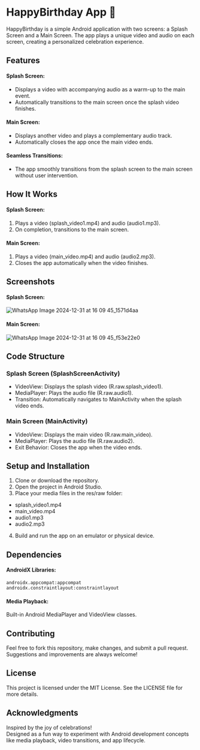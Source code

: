 # HappyBirthday App 🎉
HappyBirthday is a simple Android application with two screens: a Splash Screen and a Main Screen. The app plays a unique video and audio on each screen, creating a personalized celebration experience.

## Features
#### Splash Screen:
  - Displays a video with accompanying audio as a warm-up to the main event.
  - Automatically transitions to the main screen once the splash video finishes.
#### Main Screen:
  - Displays another video and plays a complementary audio track.
  - Automatically closes the app once the main video ends.
#### Seamless Transitions:
  - The app smoothly transitions from the splash screen to the main screen without user intervention.

## How It Works
#### Splash Screen:
  1. Plays a video (splash_video1.mp4) and audio (audio1.mp3).
  2. On completion, transitions to the main screen.
#### Main Screen:
  1. Plays a video (main_video.mp4) and audio (audio2.mp3).
  2. Closes the app automatically when the video finishes.
## Screenshots
#### Splash Screen:
![WhatsApp Image 2024-12-31 at 16 09 45_1571d4aa](https://github.com/user-attachments/assets/3c568c00-a22f-4a62-8430-63a77d3e5e39)

#### Main Screen:
![WhatsApp Image 2024-12-31 at 16 09 45_f53e22e0](https://github.com/user-attachments/assets/c28b27c2-1039-4e36-aa8d-bf0447f40613)

## Code Structure
### Splash Screen (SplashScreenActivity)
  - VideoView: Displays the splash video (R.raw.splash_video1).
  - MediaPlayer: Plays the audio file (R.raw.audio1).
  - Transition: Automatically navigates to MainActivity when the splash video ends.
### Main Screen (MainActivity)
  - VideoView: Displays the main video (R.raw.main_video).
  - MediaPlayer: Plays the audio file (R.raw.audio2).
  - Exit Behavior: Closes the app when the video ends.

## Setup and Installation
1. Clone or download the repository.
2. Open the project in Android Studio.
3. Place your media files in the res/raw folder:
  - splash_video1.mp4
  - main_video.mp4
  - audio1.mp3
  - audio2.mp3
4. Build and run the app on an emulator or physical device.

## Dependencies
#### AndroidX Libraries:
```
androidx.appcompat:appcompat
androidx.constraintlayout:constraintlayout
```
#### Media Playback:
Built-in Android MediaPlayer and VideoView classes.

## Contributing
Feel free to fork this repository, make changes, and submit a pull request. Suggestions and improvements are always welcome!

## License
This project is licensed under the MIT License. See the LICENSE file for more details.


## Acknowledgments
Inspired by the joy of celebrations!<br>
Designed as a fun way to experiment with Android development concepts like media playback, video transitions, and app lifecycle.
